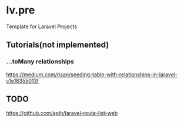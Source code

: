 # lv.pre

Template for Laravel Projects

## Tutorials(not implemented)

### ...toMany relationships

<https://medium.com/risan/seeding-table-with-relationships-in-laravel-c1e18355013f>

## TODO

<https://github.com/apih/laravel-route-list-web>
